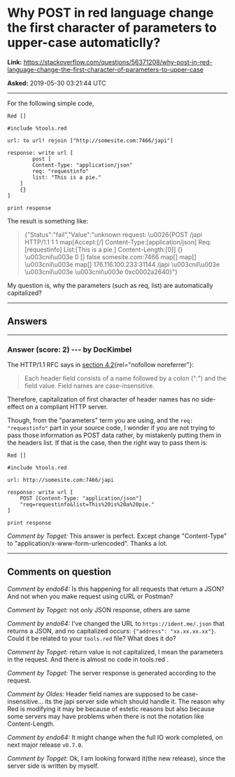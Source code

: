 # Why POST in red language change the first character of parameters to upper-case automaticlly?

**Link:**
<https://stackoverflow.com/questions/56371208/why-post-in-red-language-change-the-first-character-of-parameters-to-upper-case>

**Asked:** 2019-05-30 03:21:44 UTC

------------------------------------------------------------------------

For the following simple code,

    Red []

    #include %tools.red

    url: to url! rejoin ["http://somesite.com:7466/japi"]

    response: write url [
            post [
            Content-Type: "application/json"
            req: "requestinfo"  
            list: "This is a pie."
        ]
        {}    
    ]

    print response

The result is something like:

> {\"Status\":\"fail\",\"Value\":\"unknown request: \\u0026{POST /japi
> HTTP/1.1 1 1 map\[Accept:\[*/*\] Content-Type:\[application/json\]
> Req:\[requestinfo\] List:\[This is a pie.\] Content-Length:\[0\]\] {}
> \\u003cnil\\u003e 0 \[\] false somesite.com:7466 map\[\] map\[\]
> \\u003cnil\\u003e map\[\] 176.116.100.233:31144 /japi
> \\u003cnil\\u003e \\u003cnil\\u003e \\u003cnil\\u003e 0xc0002a2640}\"}

My question is, why the parameters (such as req, list) are automatically
capitalized?

------------------------------------------------------------------------

## Answers

------------------------------------------------------------------------

### Answer (score: 2) --- by DocKimbel

The HTTP/1.1 RFC says in [section
4.2](https://www.rfc-editor.org/rfc/rfc2616#section-4.2){rel="nofollow noreferrer"}:

> Each header field consists of a name followed by a colon (\":\") and
> the field value. Field names are case-insensitive.

Therefore, capitalization of first character of header names has no
side-effect on a compliant HTTP server.

Though, from the \"parameters\" term you are using, and the
`req: "requestinfo"` part in your source code, I wonder if you are not
trying to pass those information as POST data rather, by mistakenly
putting them in the headers list. If that is the case, then the right
way to pass them is:

    Red []

    #include %tools.red

    url: http://somesite.com:7466/japi

    response: write url [
        POST [Content-Type: "application/json"]
        "req=requestinfo&list=This%20is%20a%20pie."  
    ]

    print response  

*Comment by Topget:* This answer is perfect. Except change
\"Content-Type\" to \"application/x-www-form-urlencoded\". Thanks a lot.

------------------------------------------------------------------------

## Comments on question

*Comment by endo64:* Is this happening for all requests that return a
JSON? And not when you make request using cURL or Postman?

*Comment by Topget:* not only JSON response, others are same

*Comment by endo64:* I\'ve changed the URL to `https://ident.me/.json`
that returns a JSON, and no capitalized occurs:
`{"address": "xx.xx.xx.xx"}`. Could it be related to your `tools.red`
file? What does it do?

*Comment by Topget:* return value is not capitalized, I mean the
parameters in the request. And there is almost no code in tools.red .

*Comment by Topget:* The server response is generated according to the
request.

*Comment by Oldes:* Header field names are supposed to be
case-insensitive\... its the japi server side which should handle it.
The reason why Red is modifying it may be because of estetic reasons but
also because some servers may have problems when there is not the
notation like Content-Length.

*Comment by endo64:* It might change when the full IO work completed, on
next major release `v0.7.0`.

*Comment by Topget:* Ok, I am looking forward it(the new release), since
the server side is written by myself.
